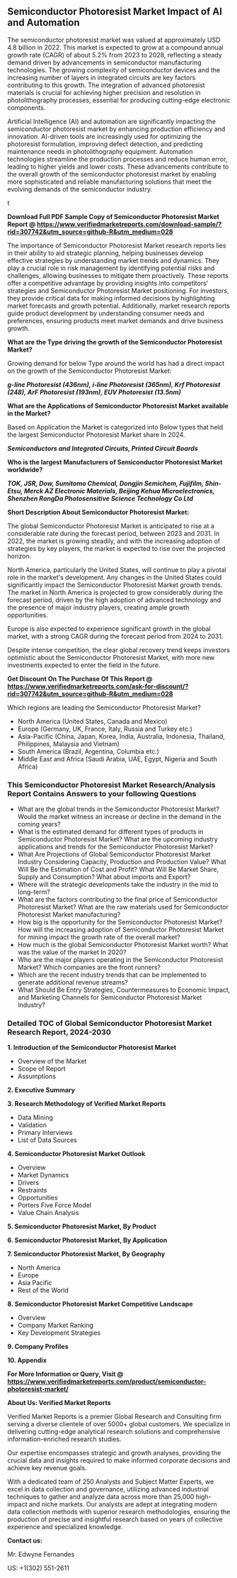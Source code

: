 <h2>Semiconductor Photoresist Market Impact of AI and Automation</h2><p>The semiconductor photoresist market was valued at approximately USD 4.8 billion in 2022. This market is expected to grow at a compound annual growth rate (CAGR) of about 5.2% from 2023 to 2028, reflecting a steady demand driven by advancements in semiconductor manufacturing technologies. The growing complexity of semiconductor devices and the increasing number of layers in integrated circuits are key factors contributing to this growth. The integration of advanced photoresist materials is crucial for achieving higher precision and resolution in photolithography processes, essential for producing cutting-edge electronic components.</p><p>Artificial Intelligence (AI) and automation are significantly impacting the semiconductor photoresist market by enhancing production efficiency and innovation. AI-driven tools are increasingly used for optimizing the photoresist formulation, improving defect detection, and predicting maintenance needs in photolithography equipment. Automation technologies streamline the production processes and reduce human error, leading to higher yields and lower costs. These advancements contribute to the overall growth of the semiconductor photoresist market by enabling more sophisticated and reliable manufacturing solutions that meet the evolving demands of the semiconductor industry.</p>t</p><p id="" class=""><strong>Download Full PDF Sample Copy of Semiconductor Photoresist Market Report @ <a href="https://www.verifiedmarketreports.com/download-sample/?rid=307742&utm_source=github-R&utm_medium=028" target="_blank">https://www.verifiedmarketreports.com/download-sample/?rid=307742&utm_source=github-R&utm_medium=028</a></strong></p><p>The importance of&nbsp;Semiconductor Photoresist Market research reports lies in their ability to aid strategic planning, helping businesses develop effective strategies by understanding market trends and dynamics. They play a crucial role in risk management by identifying potential risks and challenges, allowing businesses to mitigate them proactively. These reports offer a competitive advantage by providing insights into competitors' strategies and Semiconductor Photoresist Market positioning. For investors, they provide critical data for making informed decisions by highlighting market forecasts and growth potential. Additionally, market research reports guide product development by understanding consumer needs and preferences, ensuring products meet market demands and drive business growth.</p><p><strong>What are the&nbsp;Type driving the growth of the Semiconductor Photoresist Market?</strong></p><p id="" class="">Growing demand for below Type around the world has had a direct impact on the growth of the Semiconductor Photoresist Market:</p><em><strong>g-line Photoresist (436nm), i-line Photoresist (365nm), Krf Photoresist (248), ArF Photoresist (193nm), EUV Photoresist (13.5nm)</strong></em></p><strong>What are the&nbsp;Applications&nbsp;of Semiconductor Photoresist Market available in the Market?</strong></p><p id="" class="">Based on Application the Market is categorized into Below types that held the largest Semiconductor Photoresist Market share In 2024.</p><em><strong>Semiconductors and Integrated Circuits, Printed Circuit Boards</strong></em></p><strong>Who is the largest Manufacturers of Semiconductor Photoresist Market worldwide?</strong></p><p><em><strong>TOK, JSR, Dow, Sumitomo Chemical, Dongjin Semichem, Fujifilm, Shin-Etsu, Merck AZ Electronic Materials, Beijing Kehua Microelectronics, Shenzhen RongDa Photosensitive Science Technology Co Ltd</strong></em></p><p id="" class=""><strong>Short Description About Semiconductor Photoresist Market:</strong></p><p>The global Semiconductor Photoresist Market is anticipated to rise at a considerable rate during the forecast period, between 2023 and 2031. In 2022, the market is growing steadily, and with the increasing adoption of strategies by key players, the market is expected to rise over the projected horizon.</p><p>North America, particularly the United States, will continue to play a pivotal role in the market's development. Any changes in the United States could significantly impact the Semiconductor Photoresist Market growth trends. The market in North America is projected to grow considerably during the forecast period, driven by the high adoption of advanced technology and the presence of major industry players, creating ample growth opportunities.</p><p>Europe is also expected to experience significant growth in the global market, with a strong CAGR during the forecast period from 2024 to 2031.</p><p>Despite intense competition, the clear global recovery trend keeps investors optimistic about the Semiconductor Photoresist Market, with more new investments expected to enter the field in the future.</p><p id="" class=""><strong>Get Discount On The Purchase Of This Report @ <a href="https://www.verifiedmarketreports.com/ask-for-discount/?rid=307742&utm_source=github-R&utm_medium=028" target="_blank">https://www.verifiedmarketreports.com/ask-for-discount/?rid=307742&utm_source=github-R&utm_medium=028</a></strong></p>Which regions are leading the Semiconductor Photoresist Market?</p><ul><li>North America (United States, Canada and Mexico)</li><li>Europe (Germany, UK, France, Italy, Russia and Turkey etc.)</li><li>Asia-Pacific (China, Japan, Korea, India, Australia, Indonesia, Thailand, Philippines, Malaysia and Vietnam)</li><li>South America (Brazil, Argentina, Columbia etc.)</li><li>Middle East and Africa (Saudi Arabia, UAE, Egypt, Nigeria and South Africa)</li></ul><h3 id="" class="">This Semiconductor Photoresist Market Research/Analysis Report Contains Answers to your following Questions</h3><ul><li>What are the global trends in the Semiconductor Photoresist Market? Would the market witness an increase or decline in the demand in the coming years?</li><li>What is the estimated demand for different types of products in Semiconductor Photoresist Market? What are the upcoming industry applications and trends for the Semiconductor Photoresist Market?</li><li>What Are Projections of Global Semiconductor Photoresist Market Industry Considering Capacity, Production and Production Value? What Will Be the Estimation of Cost and Profit? What Will Be Market Share, Supply and Consumption? What about imports and Export?</li><li>Where will the strategic developments take the industry in the mid to long-term?</li><li>What are the factors contributing to the final price of Semiconductor Photoresist Market? What are the raw materials used for Semiconductor Photoresist Market manufacturing?</li><li>How big is the opportunity for the Semiconductor Photoresist Market? How will the increasing adoption of Semiconductor Photoresist Market for mining impact the growth rate of the overall market?</li><li>How much is the global Semiconductor Photoresist Market worth? What was the value of the market In 2020?</li><li>Who are the major players operating in the Semiconductor Photoresist Market? Which companies are the front runners?</li><li>Which are the recent industry trends that can be implemented to generate additional revenue streams?</li><li>What Should Be Entry Strategies, Countermeasures to Economic Impact, and Marketing Channels for Semiconductor Photoresist Market Industry?</li></ul><h3 id="" class="">Detailed TOC of Global Semiconductor Photoresist Market Research Report, 2024-2030</h3><p id="" class=""><strong>1. Introduction of the Semiconductor Photoresist Market</strong></p><ul><li>Overview of the Market</li><li>Scope of Report</li><li>Assumptions</li></ul><p id="" class=""><strong>2. Executive Summary</strong></p><p id="" class=""><strong>3. Research Methodology of Verified Market Reports</strong></p><ul><li>Data Mining</li><li>Validation</li><li>Primary Interviews</li><li>List of Data Sources</li></ul><p id="" class=""><strong>4. Semiconductor Photoresist Market Outlook</strong></p><ul><li>Overview</li><li>Market Dynamics</li><li>Drivers</li><li>Restraints</li><li>Opportunities</li><li>Porters Five Force Model</li><li>Value Chain Analysis</li></ul><p id="" class=""><strong>5. Semiconductor Photoresist Market, By Product</strong></p><p id="" class=""><strong>6. Semiconductor Photoresist Market, By Application</strong></p><p id="" class=""><strong>7. Semiconductor Photoresist Market, By Geography</strong></p><ul><li>North America</li><li>Europe</li><li>Asia Pacific</li><li>Rest of the World</li></ul><p id="" class=""><strong>8. Semiconductor Photoresist Market Competitive Landscape</strong></p><ul><li>Overview</li><li>Company Market Ranking</li><li>Key Development Strategies</li></ul><p id="" class=""><strong>9. Company Profiles</strong></p><p id="" class=""><strong>10. Appendix</strong></p><p id="" class=""><strong>For More Information or Query, Visit @ <a href="https://www.verifiedmarketreports.com/product/semiconductor-photoresist-market/" target="_blank">https://www.verifiedmarketreports.com/product/semiconductor-photoresist-market/</a></strong></p><p id="" class=""><strong>About Us: Verified Market Reports</strong></p><p id="" class="">Verified Market Reports is a premier Global Research and Consulting firm serving a diverse clientele of over 5000+ global customers. We specialize in delivering cutting-edge analytical research solutions and comprehensive information-enriched research studies.</p><p id="" class="">Our expertise encompasses strategic and growth analyses, providing the crucial data and insights required to make informed corporate decisions and achieve key revenue goals.</p><p id="" class="">With a dedicated team of 250 Analysts and Subject Matter Experts, we excel in data collection and governance, utilizing advanced industrial techniques to gather and analyze data across more than 25,000 high-impact and niche markets. Our analysts are adept at integrating modern data collection methods with superior research methodologies, ensuring the production of precise and insightful research based on years of collective experience and specialized knowledge.</p><p id="" class=""><strong>Contact us:</strong></p><p id="" class="">Mr. Edwyne Fernandes</p><p id="" class="">US: +1(302) 551-2611</p>